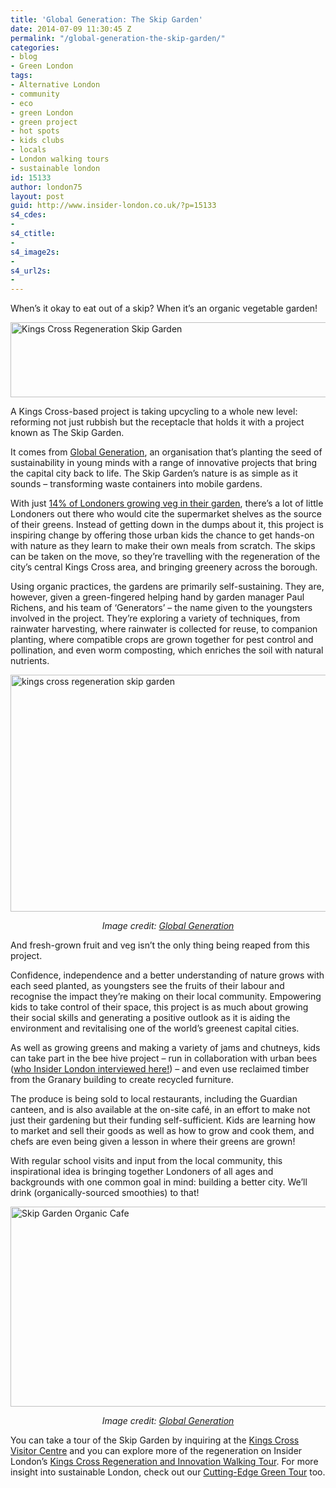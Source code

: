 ```yaml
---
title: 'Global Generation: The Skip Garden'
date: 2014-07-09 11:30:45 Z
permalink: "/global-generation-the-skip-garden/"
categories:
- blog
- Green London
tags:
- Alternative London
- community
- eco
- green London
- green project
- hot spots
- kids clubs
- locals
- London walking tours
- sustainable london
id: 15133
author: london75
layout: post
guid: http://www.insider-london.co.uk/?p=15133
s4_cdes:
- 
s4_ctitle:
- 
s4_image2s:
- 
s4_url2s:
- 
---
```


When’s it okay to eat out of a skip? When it’s an organic vegetable garden!

[<img class="wp-image-15137 size-full aligncenter" src="/wp-content/uploads/2014/07/skip-garden.jpg_mini.jpg" alt="Kings Cross Regeneration Skip Garden" width="569" height="120" />](/wp-content/uploads/2014/07/skip-garden.jpg_mini.jpg)

A Kings Cross-based project is taking upcycling to a whole new level: reforming not just rubbish but the receptacle that holds it with a project known as The Skip Garden.

It comes from [Global Generation](http://globalgeneration.org.uk), an organisation that’s planting the seed of sustainability in young minds with a range of innovative projects that bring the capital city back to life. The Skip Garden’s nature is as simple as it sounds &#8211; transforming waste containers into mobile gardens.

With just [14% of Londoners growing veg in their garden](http://www.londoncouncils.gov.uk/), there’s a lot of little Londoners out there who would cite the supermarket shelves as the source of their greens. Instead of getting down in the dumps about it, this project is inspiring change by offering those urban kids the chance to get hands-on with nature as they learn to make their own meals from scratch. The skips can be taken on the move, so they’re travelling with the regeneration of the city’s central Kings Cross area, and bringing greenery across the borough.

Using organic practices, the gardens are primarily self-sustaining. They are, however, given a green-fingered helping hand by garden manager Paul Richens, and his team of ‘Generators’ – the name given to the youngsters involved in the project. They’re exploring a variety of techniques, from rainwater harvesting, where rainwater is collected for reuse, to companion planting, where compatible crops are grown together for pest control and pollination, and even worm composting, which enriches the soil with natural nutrients.

[<img class="size-full wp-image-15145 aligncenter" src="/wp-content/uploads/2014/07/kings-cross-skip-garden.jpg" alt="kings cross regeneration skip garden" width="569" height="379" />](/wp-content/uploads/2014/07/kings-cross-skip-garden.jpg)

<p style="text-align: center;">
  <i>Image credit: <a href="http://globalgeneration.org.uk/kings-cross-skip-garden" target="_blank">Global Generation</a></i>
</p>

And fresh-grown fruit and veg isn’t the only thing being reaped from this project.

Confidence, independence and a better understanding of nature grows with each seed planted, as youngsters see the fruits of their labour and recognise the impact they’re making on their local community. Empowering kids to take control of their space, this project is as much about growing their social skills and generating a positive outlook as it is aiding the environment and revitalising one of the world’s greenest capital cities.

As well as growing greens and making a variety of jams and chutneys, kids can take part in the bee hive project – run in collaboration with urban bees ([who Insider London interviewed here!](http://www.insider-london.co.uk/2014/06/27/urban-bees-interview/ "Insider Interview: Urban Bees")) – and even use reclaimed timber from the Granary building to create recycled furniture.

The produce is being sold to local restaurants, including the Guardian canteen, and is also available at the on-site café, in an effort to make not just their gardening but their funding self-sufficient. Kids are learning how to market and sell their goods as well as how to grow and cook them, and chefs are even being given a lesson in where their greens are grown!

With regular school visits and input from the local community, this inspirational idea is bringing together Londoners of all ages and backgrounds with one common goal in mind: building a better city. We’ll drink (organically-sourced smoothies) to that!

[<img class="wp-image-15139 size-full aligncenter" src="/wp-content/uploads/2014/07/BeFunky_skip-cafe.jpg_mini.jpg" alt="Skip Garden Organic Cafe" width="569" height="320" />](/wp-content/uploads/2014/07/BeFunky_skip-cafe.jpg_mini.jpg)

<p style="text-align: center;">
  <em>Image credit: <a href="http://globalgeneration.org.uk/kings-cross-skip-garden" target="_blank">Global Generation</a></em>
</p>

You can take a tour of the Skip Garden by inquiring at the [Kings Cross Visitor Centre](http://www.kingscross.co.uk/visit-kings-cross "Kings Cross Visitor Centre") and you can explore more of the regeneration on Insider London&#8217;s [Kings Cross Regeneration and Innovation Walking Tour](http://www.insider-london.co.uk/kings-cross-innovation-tour/). For more insight into sustainable London, check out our [Cutting-Edge Green Tour](http://www.insider-london.co.uk/london-eco-green-sustainable-walking-tour) too.